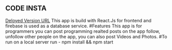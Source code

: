 ## CODE INSTA
[Deloyed Version URL](https://codeinsta-8cec1.web.app)
This app is build with React.Js for frontend and firebase is used as a database service.
#Features
This app is for programmers you can post programming realted posts on the app follow, unfollow other people on the app, you can also post Videos and Photos.
#To run on a local server
run -  npm install && npm start
